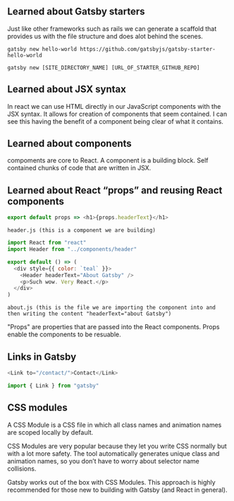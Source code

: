 ## Learned about Gatsby starters

Just like other frameworks such as rails we can generate a scaffold that provides us with the file structure and does alot behind the scenes.

`gatsby new hello-world https://github.com/gatsbyjs/gatsby-starter-hello-world`

`gatsby new [SITE_DIRECTORY_NAME] [URL_OF_STARTER_GITHUB_REPO]`

## Learned about JSX syntax

In react we can use HTML directly in our JavaScript components with the JSX syntax. It allows for creation of components that seem contained. I can see this having the benefit of a component being clear of what it contains.

## Learned about components

compoments are core to React. A component is a building block. Self contained chunks of code that are written in JSX.

## Learned about React “props” and reusing React components

```javascript
export default props => <h1>{props.headerText}</h1>
```

`header.js (this is a component we are building)`

```javascript
import React from "react"
import Header from "../components/header"

export default () => (
  <div style={{ color: `teal` }}>
    <Header headerText="About Gatsby" />
    <p>Such wow. Very React.</p>
  </div>
)
```

`about.js (this is the file we are importing the component into and then writing the content "headerText="about Gatsby")`

"Props" are properties that are passed into the React components. Props enable the components to be resuable.

## Links in Gatsby

```javascript
<Link to="/contact/">Contact</Link>
```

```javascript
import { Link } from "gatsby"
```

## CSS modules

A CSS Module is a CSS file in which all class names and animation names are scoped locally by default.

CSS Modules are very popular because they let you write CSS normally but with a lot more safety. The tool automatically generates unique class and animation names, so you don’t have to worry about selector name collisions.

Gatsby works out of the box with CSS Modules. This approach is highly recommended for those new to building with Gatsby (and React in general).
